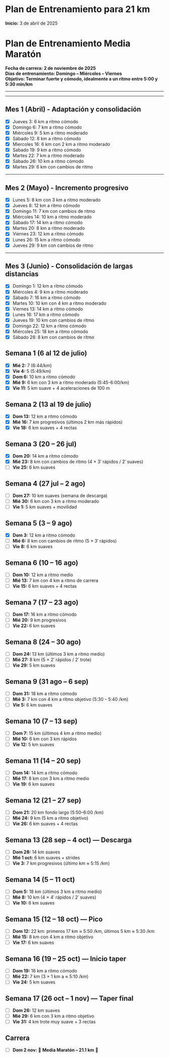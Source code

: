 # Plan de Entrenamiento para 21 km 

**Inicio:** 3 de abril de 2025 
# Plan de Entrenamiento Media Maratón  
**Fecha de carrera: 2 de noviembre de 2025**  
**Días de entrenamiento: Domingo – Miércoles – Viernes**  
**Objetivo: Terminar fuerte y cómodo, idealmente a un ritmo entre 5:00 y 5:30 min/km**

---

---

## Mes 1 (Abril) - Adaptación y consolidación
- [x] Jueves 3: 6 km a ritmo cómodo  
- [x] Domingo 6: 7 km a ritmo cómodo  
- [x] Miércoles 9: 5 km a ritmo moderado  
- [x] Sábado 12: 8 km a ritmo cómodo  
- [x] Miercoles 16: 6 km con 2 km a ritmo moderado  
- [x] Sabado 19: 9 km a ritmo cómodo  
- [x] Martes 22: 7 km a ritmo moderado  
- [x] Sábado 26: 10 km a ritmo cómodo
- [x] Martes 29: 6 km con cambios de ritmo

---

## Mes 2 (Mayo) - Incremento progresivo
- [x] Lunes 5: 8 km con 3 km a ritmo moderado  
- [x] Jueves 8: 12 km a ritmo cómodo  
- [x] Domingo 11: 7 km con cambios de ritmo  
- [x] Miércoles 14: 10 km a ritmo moderado  
- [x] Sábado 17: 14 km a ritmo cómodo  
- [x] Martes 20: 8 km a ritmo moderado  
- [x] Viernes 23: 12 km a ritmo cómodo  
- [x] Lunes 26: 15 km a ritmo cómodo  
- [x] Jueves 29: 9 km con cambios de ritmo

---

## Mes 3 (Junio) - Consolidación de largas distancias
- [x] Domingo 1: 12 km a ritmo cómodo  
- [x] Miércoles 4: 9 km a ritmo moderado  
- [x] Sábado 7: 16 km a ritmo cómodo  
- [x] Martes 10: 10 km con 4 km a ritmo moderado  
- [x] Viernes 13: 14 km a ritmo cómodo  
- [x] Lunes 16: 17 km a ritmo cómodo  
- [x] Jueves 19: 10 km con cambios de ritmo  
- [x] Domingo 22: 12 km a ritmo cómodo  
- [x] Miércoles 25: 18 km a ritmo cómodo  
- [x] Sábado 28: 8 km con cambios de ritmo

## Semana 1 (6 al 12 de julio)
- [x] **Mié 2:** 7 (6:44/km) 
- [x] **Vie 4:** 5 (5:49/km)  
- [x] **Dom 6:** 10 km a ritmo cómodo  
- [X] **Mié 9:** 6 km con 3 km a ritmo moderado (5:45-6:00/km)  
- [X] **Vie 11:** 5 km suave + 4 aceleraciones de 100 m  

## Semana 2 (13 al 19 de julio)
- [X] **Dom 13:** 12 km a ritmo cómodo  
- [X] **Mié 16:** 7 km progresivos (últimos 2 km más rápidos)  
- [X] **Vie 18:** 6 km suaves + 4 rectas

## Semana 3 (20 – 26 jul)
- [X] **Dom 20:** 14 km a ritmo cómodo  
- [X] **Mié 23:** 8 km con cambios de ritmo (4 × 3′ rápidos / 2′ suaves)  
- [ ] **Vie 25:** 6 km suaves  

## Semana 4 (27 jul – 2 ago)
- [ ] **Dom 27:** 10 km suaves (semana de descarga)  
- [ ] **Mié 30:** 6 km con 3 km a ritmo moderado  
- [ ] **Vie 1:** 5 km suaves + movilidad  

## Semana 5 (3 – 9 ago)
- [X] **Dom 3:** 12 km a ritmo cómodo  
- [ ] **Mié 6:** 8 km con cambios de ritmo (5 × 3′ rápidos)  
- [ ] **Vie 8:** 6 km suaves  

## Semana 6 (10 – 16 ago)
- [ ] **Dom 10:** 12 km a ritmo medio  
- [ ] **Mié 13:** 7 km con 4 km a ritmo de carrera  
- [ ] **Vie 15:** 6 km suaves + 4 rectas  

## Semana 7 (17 – 23 ago)
- [ ] **Dom 17:** 16 km a ritmo cómodo  
- [ ] **Mié 20:** 9 km progresivos  
- [ ] **Vie 22:** 6 km suaves  

## Semana 8 (24 – 30 ago)
- [ ] **Dom 24:** 13 km (últimos 3 km a ritmo medio)  
- [ ] **Mié 27:** 8 km (5 × 2′ rápidos / 2′ trote)  
- [ ] **Vie 29:** 5 km suaves  

## Semana 9 (31 ago – 6 sep)
- [ ] **Dom 31:** 18 km a ritmo cómodo  
- [ ] **Mié 3:** 7 km con 4 km a ritmo objetivo (5:30 – 5:40 /km)  
- [ ] **Vie 5:** 6 km suaves  

## Semana 10 (7 – 13 sep)
- [ ] **Dom 7:** 15 km (últimos 4 km a ritmo medio)  
- [ ] **Mié 10:** 6 km con 3 km rápidos  
- [ ] **Vie 12:** 5 km suaves  

## Semana 11 (14 – 20 sep)
- [ ] **Dom 14:** 14 km a ritmo cómodo  
- [ ] **Mié 17:** 8 km con 3 km a ritmo medio  
- [ ] **Vie 19:** 6 km suaves  

## Semana 12 (21 – 27 sep)
- [ ] **Dom 21:** 20 km fondo largo (5:50–6:00 /km)  
- [ ] **Mié 24:** 9 km (5 km a ritmo objetivo)  
- [ ] **Vie 26:** 6 km suaves + 4 rectas  

## Semana 13 (28 sep – 4 oct) — Descarga
- [ ] **Dom 28:** 14 km suaves  
- [ ] **Mié 1 oct:** 6 km suaves + strides  
- [ ] **Vie 3:** 7 km progresivos (último km ≈ 5:15 /km)  

## Semana 14 (5 – 11 oct)
- [ ] **Dom 5:** 18 km (últimos 3 km a ritmo medio)  
- [ ] **Mié 8:** 10 km (4 × 4′ rápidos / 2′ suaves)  
- [ ] **Vie 10:** 6 km suaves  

## Semana 15 (12 – 18 oct) — Pico
- [ ] **Dom 12:** 22 km: primeros 17 km ≈ 5:50 /km, últimos 5 km ≈ 5:30 /km  
- [ ] **Mié 15:** 8 km con 4 km a ritmo objetivo  
- [ ] **Vie 17:** 6 km suaves  

## Semana 16 (19 – 25 oct) — Inicio taper
- [ ] **Dom 19:** 16 km a ritmo cómodo  
- [ ] **Mié 22:** 7 km (3 × 1 km a ≈ 5:10 /km)  
- [ ] **Vie 24:** 5 km suaves  

## Semana 17 (26 oct – 1 nov) — Taper final
- [ ] **Dom 26:** 12 km suaves  
- [ ] **Mié 29:** 6 km con 3 km a ritmo objetivo  
- [ ] **Vie 31:** 4 km trote muy suave + 3 rectas  

## Carrera
- [ ] **Dom 2 nov:** 🎉 **Media Maratón – 21.1 km** 🎉  

 
